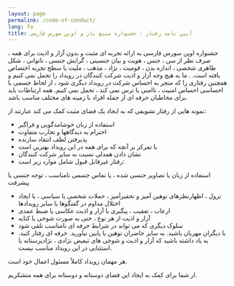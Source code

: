 ```yaml
---
layout: page
permalink: /code-of-conduct/
lang: fa
title: آیین نامه رفتار - جشنواره منبع باز و اوپن سورس فارسی
---
```


جشنواره اوپن سورس فارسی به ارائه تجربه ای مثبت و بدون آزار و اذیت برای همه ، صرف نظر از سن ، جنس ، هویت و بیان جنسیتی ، گرایش جنسی ، ناتوانی ، شکل ظاهری شخصی ، اندازه بدن ، قومیت ، نژاد ، مذهب ، ملیت یا سطح تجربه اختصاص یافته است. . ما به هیچ وجه آزار و اذیت شرکت کنندگان در رویداد را تحمل نمی کنیم و همچنین رفتاری را که منجر به احساس شرکت در رویداد دیگری شود ، از لحاظ جسمی یا احساسی احساس امنیت ، ناامنی یا ترس نمی کند ، تحمل نمی کنیم. همه ارتباطات باید برای مخاطبان حرفه ای از جمله افراد با زمینه های مختلف مناسب باشد.

نمونه هایی از رفتار تشویقی که به ایجاد یک فضای مثبت کمک می کند عبارتند از:

- استفاده از زبان خوشامدگویی و فراگیر
- احترام به دیدگاهها و تجارب متفاوت
- پذیرفتن لطف انتقاد سازنده
- با تمرکز بر آنچه که برای همه در این رویداد بهترین است
- نشان دادن همدلی نسبت به سایر شرکت کنندگان
- رفتار غیرقابل قبول شامل موارد زیر است:


استفاده از زبان یا تصاویر جنسی شده ، یا تماس جسمی نامناسب ، توجه جنسی یا پیشرفت
- ترول ، اظهارنظرهای توهین آمیز و تحقیرآمیز ، حملات شخصی یا سیاسی ، یا ایجاد اختلال مداوم در گفتگوها یا سایر رویدادها
- ارعاب ، تعقیب ، پیگیری یا آزار و اذیت عکاسی یا ضبط عمدی
- آزار و اذیت از هر نوع ، حتی به صورت شوخی یا کنایه
- سلوک دیگری که می تواند در شرایط حرفه ای نامناسب تلقی شود
- با دیگران مهربان باشید. به سایر حاضران توهین یا پایین نیاورید. حرفه ای رفتار کنید. به یاد داشته باشید که آزار و اذیت و شوخی های تبعیض نژادی ، نژادپرستانه یا استثنایی در این رویداد مناسب نیست.


هر مهمان رویداد کاملاً مسئول اعمال خود است.

از شما برای کمک به ایجاد این فضای دوستانه و دوستانه برای همه متشکریم.

